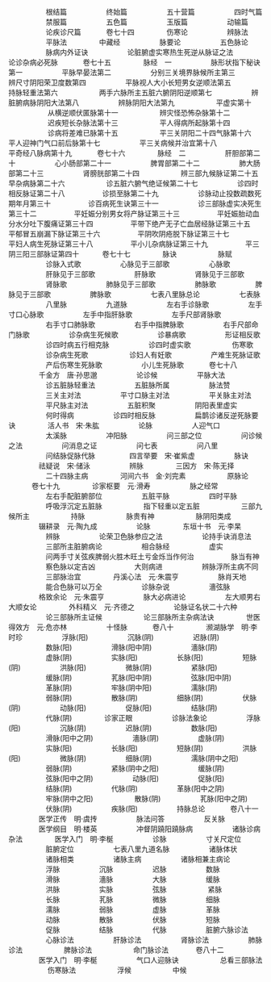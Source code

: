 <!-- { "loadSidebar": true } -->
　　　　　  根结篇
　　　　　  终始篇
　　　　　  五十营篇
　　　　　  四时气篇
　　　　　 禁服篇
　　　　　  五色篇
　　　　　  玉版篇
　　　　　  动输篇
　　　　　  论疾诊尺篇
　　　  卷七十四
　　　　  伤寒论
　　　　　  辨脉法
　　　　　  平脉法
　　　　  中藏经
　　　　　  脉要论
　　　　　  五色脉论
　　　　　  脉病内外证诀
　　　　　  论脏腑虚实寒热生死逆从脉证之法　　　　　  论诊杂病必死脉
　　　  卷七十五
　　　　  脉经　一
　　　　　  脉形状指下秘诀第一
　　　　　  平脉早晏法第二
　　　　　  分别三关境界脉候所主第三　　 　　　 辨尺寸阴阳荣卫度数第四　　 　　　 平脉视人大小长短男女逆顺法第五　　 　　　 持脉轻重法第六
　　 　　　 两手六脉所主五脏六腑阴阳逆顺第七　　 　　　 辨脏腑病脉阴阳大法第八　　 　　　 辨脉阴阳大法第九
　　 　　　 平虚实第十
　　 　　　 从横逆顺伏匿脉第十一
　　 　　　 辨灾怪恐怖杂脉第十二
　　 　　　 迟疾短长杂脉法第十三
　　 　　　 平人得病所起脉第十四
　　 　　　 诊病将差难已脉第十五
　　 　　　 平三关阴阳二十四气脉第十六　　 　　　 平人迎神门气口前后脉第十七　　 　　　 平三关病候并治宜第十八　　 　　　 平奇经八脉病第十九
　　　  卷七十六
　　　　  脉经　二
　　　　　  肝胆部第二十
　　　　　  心小肠部第二十一
　　　　　  脾胃部第二十二
　　　　　  肺大肠部第二十三
　　　　　  肾膀胱部第二十四
　　 　　　 辨三部九候脉证第二十五　　 　　　 早杂病脉第二十六
　　 　　　 诊五脏六腑气绝证候第二十七　　 　　　 诊四时相反脉证第二十八　　　　　  诊损至脉第二十九
　　　　　  诊脉动止投数疏数死期年月第三十　　　　　  诊百病死生诀第三十一
　　　　　  诊三部脉虚实决死生第三十二　　　　　  平妊娠分别男女将产脉证第三十三　　　　　  平妊娠胎动血分水分吐下腹痛证第三十四　　　　　  平带下绝产无子亡血居经脉证第三十五　　 　　　 平郁冒五崩漏下脉证第三十六　　　　　  平阴吹阴疮脱下脉证第三十七　　　　　  平妇人病生死脉证第三十八　　　　　  平小儿杂病脉证第三十九　　　　　  平三阴三阳三部脉证第四十　　　  卷七十七
　　　　  脉诀
　　 　　　 脉赋
　　　　　  诊脉入式歌
　　　　　  心脉见于三部歌
　　　　　  心脉歌
　　　　　  肝脉见于三部歌
　　　　　  肝脉歌
　　　　　  肾脉见于三部歌
　　　　　  肾脉歌
　　　　　  肺脉见于三部歌
　　　　　  肺脉歌
　　　　　  脾脉见于三部歌
　　　　　  脾脉歌
　　　　　  七表八里脉总论
　　　　　  七表脉
　　　　　  八里脉
　　　　　  九道脉
　　　　　  左右手诊脉歌
　　　　　  左手寸口心脉歌
　　　　　  左手中指肝脉歌
　　　　　  左手尺部肾脉歌
　　　　　  右手寸口肺脉歌
　　　　　  右手中指脾脉歌
　　　　　  右手尺部命门脉歌
　　　　　  诊杂病生死候歌
　　　　　  诊暴病歌
　　　　　  形证相反歌
　　　　　  诊四时病五行相克脉
　　　　　  诊四时虚实歌
　　 　　　 伤寒歌
　　　　　  诊杂病生死歌
　　 　　　 诊妇人有妊歌
　　　　　  产难生死脉证歌
　　　　　  产后伤寒生死脉歌
　　　　　  小儿生死脉歌
　　　  卷七十八
　　　　  千金方　唐·孙思邈
　　　　　  论诊候
　　　　　  平脉大法
　　　　　  诊五脏脉轻重法
　　　　　  五脏脉所属
　　　　　  脉法赞
　　　　　  三关主对法
　　　　　  平寸口脉主对法
　　　　　  平关脉主对法
　　　　　  平尺脉主对法
　　　　　  五脏积聚
　　　　　  阴阳表里虚实
　　　　　  何时得病
　　　　　  诊四时相反脉
　　　　　  扁鹊诊诸反逆死脉要诀
　　　　  活人书　宋·朱肱
　　　　　  论脉
　　　　　  人迎气口
　　　　　  太溪脉
　　　　　  冲阳脉
　　　　　  问三部之位
　　　　　  问诊候之法
　　　　　  问消息之证
　　　　　  问七表
　　　　　  问八里
　　　　　  问结脉促脉代脉
　　 　　 四言举要　宋·崔紫虚
　　　　　  脉诀
　　　　  祛疑说　宋·储泳
　　　　　  辨脉
　　　　  三因方　宋·陈无择
　　　　　  二十四脉主病
　　　　  河间六书　金·刘完素
　　 　　　 原脉论
　　　  卷七十九
　　　　  诊家枢要　元·滑寿
　　　　　  脉之经常
　　　　　  左右手配脏腑部位
　　　　　  五脏平脉
　　　　　  四时平脉
　　　　　  呼吸浮沉定五脏脉
　　 　　　 指下轻重以定五脏
　　 　　　 三部九候所主
　　 　　　 持脉
　　 　　　 脉贵有神
　　 　　　 脉阴阳类成
　　　　  辍耕录　元·陶九成
　　　　　  论脉
　　　　  东垣十书　元·李杲
　　　　　  辨脉
　　　　　  论荣卫色脉参应之法
　　　　　  论持手诀消息法
　　　　　  三部所主脏腑病论
　　　　　  相合脉经
　　　　　  虚实
　　　　　  问两手寸关弦疾脾弱火胜木旺土亏金烁当作何治　　　　　  脉当有神
　　　　　  察色脉以定吉凶
　　　　　  大则病进
　　　　　  辨脉浮所主病不同
　　　　　  三部脉治宜
　　　　  丹溪心法　元·朱震亨
　　　　　  脉肖天地
　　　　　  能合色脉可以万全
　　　　　  诊脉杂说
　　　　　  濇弦脉
　　　　  格致余论　元·朱震亨
　　　　　  脉大必病进论
　　　　　  左大顺男右大顺女论
　　　　  外科精义　元·齐德之
　　　　　  论脉证名状二十六种
　　　　　  论三部脉所主证候
　　 　　　 论三部脉所主杂病法诀
　　　　  世医得效方　元·危亦林
　　　　　  十怪脉
　　　  卷八十
　　　　  濒湖脉学　明·李时珍
　　　　　  浮脉(阳)
　　　　　  沉脉(阴)
　　　　　  迟脉(阴)
　　　　　  数脉(阳)
　　　　　  滑脉(阳中阴)
　　　　　  濇脉(阴)
　　　　　  虚脉(阴)
　　　　　  实脉(阳)
　　　　　  长脉(阳)
　　　　　  短脉(阴)
　　　　　  洪脉(阳)
　　　　　  微脉(阴)
　　　　　  紧脉(阳)
　　　　　  缓脉(阴)
　　　　　  芤脉(阳中阴)
　　　　　  弦脉(阳中阴)
　　　　　  革脉(阴)
　　　　　  牢脉(阴中阳)
　　　　　  濡脉(阴)
　　　　　  弱脉(阴)
　　　　　  散脉(阴)
　　　　　  细脉(阴)
　　　　　  伏脉(阴)
　　　　　  动脉(阳)
　　　　　  促脉(阳)
　　　　　  结脉(阴)
　　　　　  代脉(阴)
　　　　  诊家正眼
　　　　　  诊脉法象论
　　　　　  浮脉(阳)
　　　　　  沉脉(阴)
　　　　　  迟脉(阴)
　　　　　  数脉(阳)
　　　　　  滑脉(阳中之阴)
　　　　　  濇脉(阴)
　　　　　  虚脉(阴)
　　　　　  实脉(阳)
　　　　　  长脉(阳)
　　　　　  短脉(阴)
　　　　　  洪脉(阳)
　　　　　  微脉(阴)
　　　　　  细脉(阴)
　　　　　  濡脉(阴中之阳)
　　　　　  弱脉(阴)
　　　　　  紧脉(阴中之阳)
　　　　　  缓脉(阴)
　　　　　  弦脉(阳中之阴)
　　　　　  动脉(阳)
　　　　　  促脉(阳)
　　　　　  结脉(阴)
　　　　　  代脉(阴)
　　　　　  革脉(阳中之阴)
　　　　　  牢脉(阴中之阳)
　　 　　　 散脉(阴)
　　　　　  芤脉(阳中之阴)
　　　　　  伏脉(阴)
　　　　　  疾脉(阳)
　　　　　  持脉总论
　　　  卷八十一
　　　　  医学正传　明·虞抟
　　　　　  脉法问答
　　　　　  反关脉
　　　　  医学纲目　明·楼英
　　　　　  冲督阴蹺阳蹺脉病
　　　　　  诸脉诊病杂法
　　　　  医学入门　明·李梴
　　　　　  诊脉
　　　　　  寸关尺定位
　　　　　  脏腑定位
　　　　　  七表八里九道名脉
　　　　　  诸脉体状
　　　　　  诸脉相类
　　　　　  诸脉主病
　　　　　  诸脉相兼主病论
　　　　　  浮脉
　　　　　  沉脉
　　　　　  迟脉
　　　　　  数脉
　　　　　  滑脉
　　　　　  濇脉
　　　　　  大脉
　　　　　  缓脉
　　　　　  洪脉
　　　　　  实脉
　　　　　  弦脉
　　 　　　 紧脉
　　　　　  长脉
　　　　　  芤脉
　　　　　  微脉
　　　　　  细脉
　　　　　  濡脉
　　　　　  弱脉
　　　　　  虚脉
　　　　　  革脉
　　　　　  动脉
　　　　　  散脉
　　　　　  伏脉
　　　　　  短脉
　　　　　  促脉
　　　　　  结脉
　　　　　  代脉
　　　　　  脏腑六脉诊法
　　　　　  心脉诊法
　　　　　  肝脉诊法
　　　　　  肾脉诊法
　　　　　  肺脉诊法
　　 　　　 脾脉诊法
　　 　　　 命门脉诊法
　　 　 卷八十二
　　　　  医学入门　明·李梴
　　　　　  气口人迎脉诀
　　 　　　 总看三部脉法
　　 　　　 伤寒脉法
　　 　　　 浮候
　　 　　　 中候
